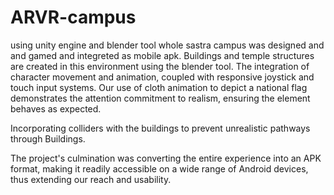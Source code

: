 # ARVR-campus
using unity engine and blender tool whole sastra campus was designed and and gamed and integreted as mobile apk.
Buildings and temple structures are created in this environment using the blender tool.
The integration of character movement and animation, coupled with responsive joystick and touch input systems.
Our use of cloth animation to depict a national flag demonstrates the attention commitment to realism, ensuring the element behaves as expected.

Incorporating colliders with the buildings to prevent unrealistic pathways through Buildings.

The project's culmination was converting the entire experience into an APK format, making it readily accessible on a wide range of Android devices, thus extending our reach and usability.



